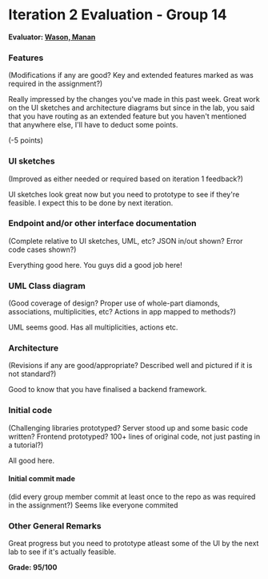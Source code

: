 # Iteration 2 Evaluation - Group 14

**Evaluator: [Wason, Manan](mailto:mwason1@jhu.edu)**

### Features
(Modifications if any are good?  Key and extended features marked as was required in the assignment?)

Really impressed by the changes you've made in this past week. Great work on the UI sketches and architecture diagrams but since in the lab, you said that you have routing as an extended feature but you haven't mentioned that anywhere else, I'll have to deduct some points.

(-5 points)

### UI sketches
(Improved as either needed or required based on iteration 1 feedback?)

UI sketches look great now but you need to prototype to see if they're feasible. I expect this to be done by next iteration.

### Endpoint and/or other interface documentation
(Complete relative to UI sketches, UML, etc?  JSON in/out shown?  Error code cases shown?)

Everything good here. You guys did a good job here!

### UML Class diagram
(Good coverage of design?  Proper use of whole-part diamonds, associations, multiplicities, etc?  Actions in app mapped to methods?)

UML seems good. Has all multiplicities, actions etc.

### Architecture
(Revisions if any are good/appropriate?  Described well and pictured if it is not standard?)

Good to know that you have finalised a backend framework.

### Initial code
(Challenging libraries prototyped?  Server stood up and some basic code written?  Frontend prototyped? 100+ lines of original code, not just pasting in a tutorial?)

All good here.

#### Initial commit made
(did every group member commit at least once to the repo as was required in the assignment?)
Seems like everyone commited

### Other General Remarks

Great progress but you need to prototype atleast some of the UI by the next lab to see if it's actually feasible.

**Grade: 95/100**

